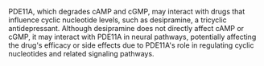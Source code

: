 PDE11A, which degrades cAMP and cGMP, may interact with drugs that influence cyclic nucleotide levels, such as desipramine, a tricyclic antidepressant. Although desipramine does not directly affect cAMP or cGMP, it may interact with PDE11A in neural pathways, potentially affecting the drug's efficacy or side effects due to PDE11A's role in regulating cyclic nucleotides and related signaling pathways.